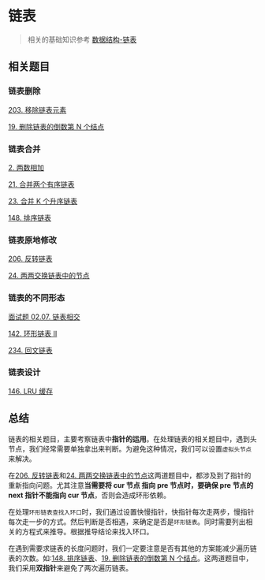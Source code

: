 # 链表

> 相关的基础知识参考 [数据结构-链表](https://github.com/kerwin-ly/Blog/blob/master/data-structure/%E9%93%BE%E8%A1%A8.md)

## 相关题目

### 链表删除

[203. 移除链表元素](<https://github.com/kerwin-ly/Blog/blob/master/algorithm/linked-list/203.%20%E7%A7%BB%E9%99%A4%E9%93%BE%E8%A1%A8%E5%85%83%E7%B4%A0(%E7%AE%80%E5%8D%95).md>)

[19. 删除链表的倒数第 N 个结点](<https://github.com/kerwin-ly/Blog/blob/master/algorithm/linked-list/19.%20%E5%88%A0%E9%99%A4%E9%93%BE%E8%A1%A8%E7%9A%84%E5%80%92%E6%95%B0%E7%AC%AC%20N%20%E4%B8%AA%E7%BB%93%E7%82%B9(%E4%B8%AD%E7%AD%89).md>)

### 链表合并

[2. 两数相加](<https://github.com/kerwin-ly/Blog/blob/master/algorithm/linked-list/2.%20%E4%B8%A4%E6%95%B0%E7%9B%B8%E5%8A%A0(%E4%B8%AD%E7%AD%89).md>)

[21. 合并两个有序链表](https://github.com/kerwin-ly/Blog/blob/master/algorithm/linked-list/21.%20%E5%90%88%E5%B9%B6%E4%B8%A4%E4%B8%AA%E6%9C%89%E5%BA%8F%E9%93%BE%E8%A1%A8(%E7%AE%80%E5%8D%95).md)

[23. 合并 K 个升序链表](https://github.com/kerwin-ly/Blog/blob/master/algorithm/linked-list/23.%20%E5%90%88%E5%B9%B6K%E4%B8%AA%E5%8D%87%E5%BA%8F%E9%93%BE%E8%A1%A8(%E5%9B%B0%E9%9A%BE).md)

[148. 排序链表](https://github.com/kerwin-ly/Blog/blob/master/algorithm/linked-list/148.%20%E6%8E%92%E5%BA%8F%E9%93%BE%E8%A1%A8.md)

### 链表原地修改

[206. 反转链表](<https://github.com/kerwin-ly/Blog/blob/master/algorithm/linked-list/206.%20%E5%8F%8D%E8%BD%AC%E9%93%BE%E8%A1%A8(%E7%AE%80%E5%8D%95).md>)

[24. 两两交换链表中的节点](<https://github.com/kerwin-ly/Blog/blob/master/algorithm/linked-list/24.%20%E4%B8%A4%E4%B8%A4%E4%BA%A4%E6%8D%A2%E9%93%BE%E8%A1%A8%E4%B8%AD%E7%9A%84%E8%8A%82%E7%82%B9(%E4%B8%AD%E7%AD%89).md>)

### 链表的不同形态

[面试题 02.07. 链表相交](<https://github.com/kerwin-ly/Blog/blob/master/algorithm/linked-list/%E9%9D%A2%E8%AF%95%E9%A2%98%2002.07.%20%E9%93%BE%E8%A1%A8%E7%9B%B8%E4%BA%A4(%E7%AE%80%E5%8D%95).md>)

[142. 环形链表 II](<https://github.com/kerwin-ly/Blog/blob/master/algorithm/linked-list/142.%20%E7%8E%AF%E5%BD%A2%E9%93%BE%E8%A1%A8%20II(%E4%B8%AD%E7%AD%89).md>)

[234. 回文链表](https://github.com/kerwin-ly/Blog/blob/main/algorithm/linked-list/234.%20%E5%9B%9E%E6%96%87%E9%93%BE%E8%A1%A8(%E7%AE%80%E5%8D%95).md)

### 链表设计

[146. LRU 缓存](<https://github.com/kerwin-ly/Blog/blob/master/algorithm/hash-table/146.%20LRU%20%E7%BC%93%E5%AD%98(%E4%B8%AD%E7%AD%89).md>)

## 总结

链表的相关题目，主要考察链表中**指针的运用**。在处理链表的相关题目中，遇到头节点，我们经常需要单独拿出来判断。为避免这种情况，我们可以设置`虚拟头节点`来解决。

在[206. 反转链表](<https://github.com/kerwin-ly/Blog/blob/master/algorithm/linked-list/206.%20%E5%8F%8D%E8%BD%AC%E9%93%BE%E8%A1%A8(%E7%AE%80%E5%8D%95).md>)和[24. 两两交换链表中的节点](<https://github.com/kerwin-ly/Blog/blob/master/algorithm/linked-list/24.%20%E4%B8%A4%E4%B8%A4%E4%BA%A4%E6%8D%A2%E9%93%BE%E8%A1%A8%E4%B8%AD%E7%9A%84%E8%8A%82%E7%82%B9(%E4%B8%AD%E7%AD%89).md>)这两道题目中，都涉及到了指针的重新指向问题。尤其注意**当需要将 cur 节点 指向 pre 节点时，要确保 pre 节点的 next 指针不能指向 cur 节点**，否则会造成环形依赖。

在处理`环形链表查找入环口`时，我们通过设置快慢指针，快指针每次走两步，慢指针每次走一步的方式。然后判断是否相遇，来确定是否是`环形链表`。同时需要列出相关的方程式来推导。根据推导结论来找入环口。

在遇到需要求链表的长度问题时，我们一定要注意是否有其他的方案能减少遍历链表的次数。如:[148. 排序链表](https://github.com/kerwin-ly/Blog/blob/master/algorithm/linked-list/148.%20%E6%8E%92%E5%BA%8F%E9%93%BE%E8%A1%A8.md)、[19. 删除链表的倒数第 N 个结点](<https://github.com/kerwin-ly/Blog/blob/master/algorithm/linked-list/19.%20%E5%88%A0%E9%99%A4%E9%93%BE%E8%A1%A8%E7%9A%84%E5%80%92%E6%95%B0%E7%AC%AC%20N%20%E4%B8%AA%E7%BB%93%E7%82%B9(%E4%B8%AD%E7%AD%89).md>)。这两道题目中，我们采用**双指针**来避免了两次遍历链表。
